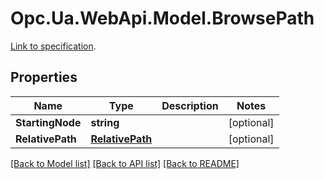# Opc.Ua.WebApi.Model.BrowsePath
[Link to specification](https://reference.opcfoundation.org/v105/Core/docs/Part4/5.9.4/#5.9.4.2).

## Properties

Name | Type | Description | Notes
------------ | ------------- | ------------- | -------------
**StartingNode** | **string** |  | [optional] 
**RelativePath** | [**RelativePath**](RelativePath.md) |  | [optional] 

[[Back to Model list]](../README.md#documentation-for-models) [[Back to API list]](../README.md#documentation-for-api-endpoints) [[Back to README]](../README.md)

